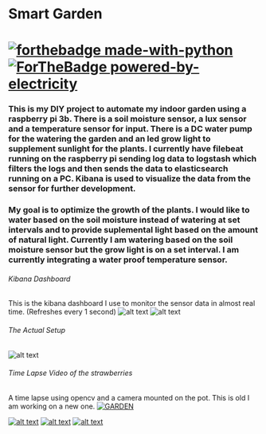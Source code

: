 # Smart Garden 
# [![forthebadge made-with-python](http://ForTheBadge.com/images/badges/made-with-python.svg)](https://www.python.org/) [![ForTheBadge powered-by-electricity](http://ForTheBadge.com/images/badges/powered-by-electricity.svg)](http://ForTheBadge.com)

### This is my DIY project to automate my indoor garden using a raspberry pi 3b. There is a soil moisture sensor, a lux sensor and a temperature sensor for input. There is a DC water pump for the watering the garden and an led grow light to supplement sunlight for the plants. I currently have filebeat running on the raspberry pi sending log data to logstash which filters the logs and then sends the data to elasticsearch running on a PC. Kibana is used to visualize the data from the sensor for further development.

### My goal is to optimize the growth of the plants. I would like to water based on the soil moisture instead of watering at set intervals and to provide suplemental light based on the amount of natural light. Currently I am watering based on the soil moisture sensor but the grow light is on a set interval. I am currently integrating a water proof temperature sensor.

###### Kibana Dashboard
This is the kibana dashboard I use to monitor the sensor data in almost real time. (Refreshes every 1 second)
![alt text](https://raw.github.com/ataffe/smartGarden/master/images/Dashboard1.PNG)
![alt text](https://raw.github.com/ataffe/smartGarden/master/images/Dashboard2.PNG)

###### The Actual Setup
![alt text](https://raw.github.com/ataffe/smartGarden/master/infographic/IMG_6855.jpg)

###### Time Lapse Video of the strawberries
A time lapse using opencv and a camera mounted on the pot. This is old I am working on a new one.
[![GARDEN](https://img.youtube.com/vi/t3zazeLUzj0/0.jpg)](https://www.youtube.com/watch?v=t3zazeLUzj0&feature=youtu.be)

[![alt text](https://raw.github.com/ataffe/smartGarden/master/infographic/Elastic_Stack_Logo.jpg)](https://www.elastic.co/) 
[![alt text](https://raw.github.com/ataffe/smartGarden/master/infographic/RPI_Logo.png)](https://www.raspberrypi.org/)
[![alt text](https://raw.github.com/ataffe/smartGarden/master/images/circuitPython.png)](https://circuitpython.org/)

